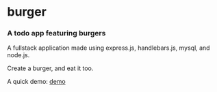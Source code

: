 # burger

 ### A todo app featuring burgers
 
 A fullstack application made using express.js, handlebars.js, mysql, and node.js.
 
 Create a burger, and eat it too.

 A quick demo: 
 [demo](demo.gif)